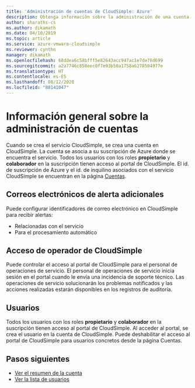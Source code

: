 ```yaml
---
title: 'Administración de cuentas de CloudSimple: Azure'
description: Obtenga información sobre la administración de una cuenta de CloudSimple, que se crea junto con el servicio de CloudSimple y está asociada a su suscripción de Azure.
author: sharaths-cs
ms.author: dikamath
ms.date: 04/10/2019
ms.topic: article
ms.service: azure-vmware-cloudsimple
ms.reviewer: cynthn
manager: dikamath
ms.openlocfilehash: 68ddea6c58bfff5e82643acc947ac1e7de76d699
ms.sourcegitcommit: a2a7746c858eec0f7e93b50a1758a6278504977e
ms.translationtype: HT
ms.contentlocale: es-ES
ms.lasthandoff: 08/12/2020
ms.locfileid: "88141047"
---
```

# <a name="account-management-overview"></a>Información general sobre la administración de cuentas

Cuando se crea el servicio CloudSimple, se crea una cuenta en CloudSimple.  La cuenta se asocia a su suscripción de Azure donde se encuentra el servicio.  Todos los usuarios con los roles **propietario** y **colaborador** en la suscripción tienen acceso al portal de CloudSimple.  El id. de suscripción de Azure y el id. de inquilino asociados con el servicio CloudSimple se encuentran en la página [Cuentas](account.md).

## <a name="additional-alert-emails"></a>Correos electrónicos de alerta adicionales

Puede configurar identificadores de correo electrónico en CloudSimple para recibir alertas:

* Relacionadas con el servicio
* Para el procesamiento automático

## <a name="cloudsimple-operator-access"></a>Acceso de operador de CloudSimple

Puede controlar el acceso al portal de CloudSimple para el personal de operaciones de servicio.  El personal de operaciones de servicio inicia sesión en el portal cuando le envía una incidencia de soporte técnico.  Las operaciones de servicio solucionarán los problemas notificados y las acciones realizadas estarán disponibles en los registros de auditoría.

## <a name="users"></a>Usuarios

Todos los usuarios con los roles **propietario** y **colaborador** en la suscripción tienen acceso al portal de CloudSimple.  Al acceder al portal, se crea el usuario en la cuenta de CloudSimple.  Puede deshabilitar el acceso al portal de CloudSimple para usuarios concretos desde la página Cuentas.

## <a name="next-steps"></a>Pasos siguientes

* [Ver el resumen de la cuenta](account.md)
* [Ver la lista de usuarios](users.md)
